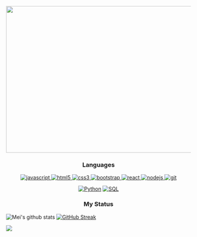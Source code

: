 <div class="container d-flex justify-content-center" >
  <a href="https://www.linkedin.com/in/luis-caro-salgado">
  <img width="1000px"  height="400px"     src="https://github.com/LuisCaro92/LuisCaro92/blob/main/Free%20Universe%20Stars%20Video%20Gif%20Animated%20Zoom%20Virtual%20Background%20(1).gif" 
       /> 
  </a>
  
 <h3 align="center">Languages</h3>
<p align="center">
 
  <a href="https://developer.mozilla.org/en-US/docs/Web/JavaScript" target="_blank"> 
    <img src="https://img.shields.io/badge/Javascript-F7DF1E.svg?style=for-the-badge&logo=javascript&logoColor=black"
      alt="javascript"/> 
  </a>
  <a href="https://www.w3.org/html/" target="_blank"> 
    <img src="https://img.shields.io/badge/html-E34F26.svg?style=for-the-badge&logo=html5&logoColor=white"
      alt="html5"/> 
  </a>
  <a href="https://www.w3schools.com/css/" target="_blank">
    <img src="https://img.shields.io/badge/css-1572B6.svg?style=for-the-badge&logo=css3&logoColor=white"
      alt="css3"/>
  </a>
   <a href="https://getbootstrap.com" target="_blank">
    <img src="https://img.shields.io/badge/bootstrap-7952B3.svg?style=for-the-badge&logo=bootstrap&logoColor=white"
      alt="bootstrap"/>
  </a>
  <a href="https://reactjs.org/" target="_blank"> 
    <img src="https://img.shields.io/badge/reactjs-61DAFB.svg?style=for-the-badge&logo=react&logoColor=black"
      alt="react"/> 
  </a> 
    <a href="https://nodejs.org" target="_blank"> 
    <img src="https://img.shields.io/badge/node.js-339933.svg?style=for-the-badge&logo=nodedotjs&logoColor=white"
      alt="nodejs"/> 
  </a>
    <a href="https://git-scm.com/" target="_blank">
    <img src="https://img.shields.io/badge/git-F05032.svg?style=for-the-badge&logo=git&logoColor=white"
      alt="git"/>
  </a>
  <p align="center">
   <a href="https://github.com/search?q=user%3ADenverCoder1+is%3Arepo+language%3Apython" target="_blank">
     <img alt="Python" src="https://img.shields.io/badge/Python%20-%2314354C.svg?logo=python&logoColor=white"></a>
    <a href="https://github.com/search?q=user%3ADenverCoder1+is%3Arepo+language%3Asql">
      <img alt="SQL" src="https://img.shields.io/badge/SQL%20-%23025E8C.svg?logo=amazon-dynamodb&logoColor=white"></a>
  </p>
  
</p> 

<h3 align="center"> My Status</h3>


![Mei's github stats](https://github-readme-stats.vercel.app/api?username=LuisCaro92&show_icons=true&theme=dracula) 
[![GitHub Streak](https://github-readme-streak-stats.herokuapp.com/?user=LuisCaro92&theme=dracula)](https://git.io/streak-stats)  

<img src="https://profile-counter.glitch.me/LuisCaro92/count.svg" />

  
</div>
